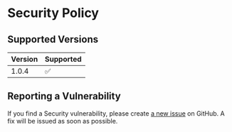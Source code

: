 # Security Policy

## Supported Versions

| Version | Supported          |
| ------- | ------------------ |
| 1.0.4   | :white_check_mark: |

## Reporting a Vulnerability

If you find a Security vulnerability, please create [a new issue](https://github.com/TheAcharya/XLKit/issues) on GitHub. A fix will be issued as soon as possible.
